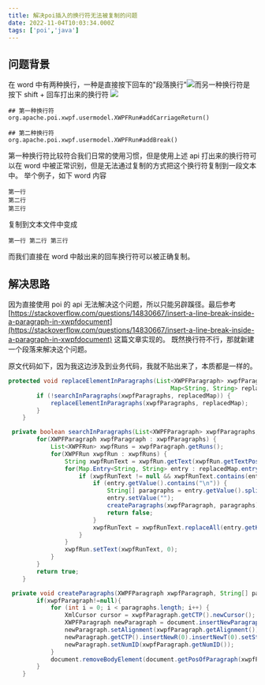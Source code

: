 ```yaml
---
title: 解决poi插入的换行符无法被复制的问题
date: 2022-11-04T10:03:34.000Z
tags: ['poi','java']
---
```

  
## 问题背景

在 word 中有两种换行，一种是直接按下回车的"段落换行"![](images/FsNWxHwjbq_Jq2-S56X9WVDmJ-N3.png)而另一种换行符是按下 shift + 回车打出来的换行符 ![](images/FuLbgZ9bGPF9heItnBbTPLaR9vMF.png)

```
## 第一种换行符
org.apache.poi.xwpf.usermodel.XWPFRun#addCarriageReturn()

## 第二种换行符
org.apache.poi.xwpf.usermodel.XWPFRun#addBreak()
```

第一种换行符比较符合我们日常的使用习惯，但是使用上述 api 打出来的换行符可以在 word 中被正常识别，但是无法通过复制的方式把这个换行符复制到一段文本中。
举个例子，如下 word 内容

```
第一行
第二行
第三行
```

复制到文本文件中变成

```
第一行 第二行 第三行
```

而我们直接在 word 中敲出来的回车换行符可以被正确复制。

## 解决思路

因为直接使用 poi 的 api 无法解决这个问题，所以只能另辟蹊径。最后参考[https://stackoverflow.com/questions/14830667/insert-a-line-break-inside-a-paragraph-in-xwpfdocument](https://stackoverflow.com/questions/14830667/insert-a-line-break-inside-a-paragraph-in-xwpfdocument) 这篇文章实现的。
既然换行符不行，那就新建一个段落来解决这个问题。

原文代码如下，因为我这边涉及到业务代码，我就不贴出来了，本质都是一样的。

```java
protected void replaceElementInParagraphs(List<XWPFParagraph> xwpfParagraphs,
                                              Map<String, String> replacedMap) {
        if (!searchInParagraphs(xwpfParagraphs, replacedMap)) {
            replaceElementInParagraphs(xwpfParagraphs, replacedMap);
        }
    }

 private boolean searchInParagraphs(List<XWPFParagraph> xwpfParagraphs, Map<String, String> replacedMap) {
        for(XWPFParagraph xwpfParagraph : xwpfParagraphs) {
            List<XWPFRun> xwpfRuns = xwpfParagraph.getRuns();
            for(XWPFRun xwpfRun : xwpfRuns) {
                String xwpfRunText = xwpfRun.getText(xwpfRun.getTextPosition());
                for(Map.Entry<String, String> entry : replacedMap.entrySet()) {
                    if (xwpfRunText != null && xwpfRunText.contains(entry.getKey())) {
                        if (entry.getValue().contains("\n")) {
                            String[] paragraphs = entry.getValue().split("\n");
                            entry.setValue("");
                            createParagraphs(xwpfParagraph, paragraphs);
                            return false;
                        }
                        xwpfRunText = xwpfRunText.replaceAll(entry.getKey(), entry.getValue());
                    }
                }
                xwpfRun.setText(xwpfRunText, 0);
            }
        }
        return true;
    }

 private void createParagraphs(XWPFParagraph xwpfParagraph, String[] paragraphs) {
        if(xwpfParagraph!=null){
            for (int i = 0; i < paragraphs.length; i++) {
                XmlCursor cursor = xwpfParagraph.getCTP().newCursor();
                XWPFParagraph newParagraph = document.insertNewParagraph(cursor);
                newParagraph.setAlignment(xwpfParagraph.getAlignment());
                newParagraph.getCTP().insertNewR(0).insertNewT(0).setStringValue(paragraphs[i]);
                newParagraph.setNumID(xwpfParagraph.getNumID());
            }
            document.removeBodyElement(document.getPosOfParagraph(xwpfParagraph));
        }
    }

```